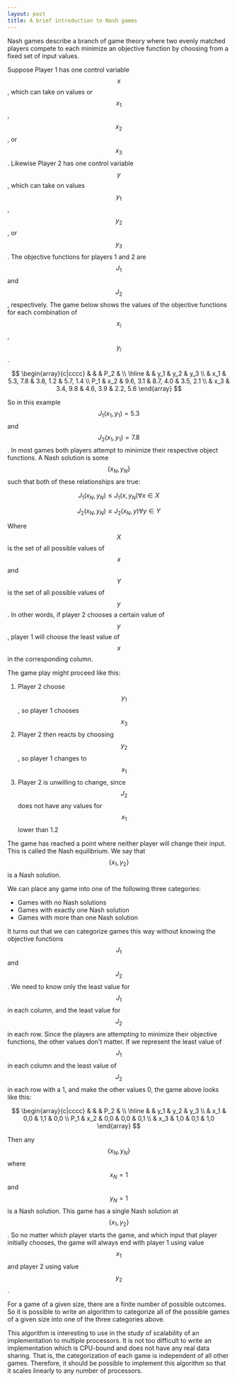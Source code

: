 ```yaml
---
layout: post
title: A brief introduction to Nash games
---
```


Nash games describe a branch of game theory where two evenly matched players compete to each minimize an objective function by choosing from a fixed set of input values.

Suppose Player 1 has one control variable $$x$$, which can take on values or $$x_1$$, $$x_2$$, or $$x_3$$. Likewise Player 2 has one control variable $$y$$, which can take on values $$y_1$$, $$y_2$$, or $$y_3$$. The objective functions for players 1 and 2 are $$J_1$$ and $$J_2$$, respectively. The game below shows the values of the objective functions for each combination of $$x_i$$, $$y_i$$.

$$
\begin{array}{c|cccc}
        &     &          & P_2      &          \\
    \hline
        &     & y_1      & y_2      & y_3      \\
        & x_1 & 5.3, 7.8 & 3.8, 1.2 & 5.7, 1.4 \\
    P_1 & x_2 & 9.6, 3.1 & 8.7, 4.0 & 3.5, 2.1 \\
        & x_3 & 3.4, 9.8 & 4.6, 3.9 & 2.2, 5.6
\end{array}
$$

So in this example $$J_1(x_1,y_1) = 5.3$$ and $$J_2(x_1,y_1) = 7.8$$. In most games both players attempt to minimize their respective object functions. A Nash solution is some $$\left\{x_N, y_N\right\}$$ such that both of these relationships are true:

$$J_1(x_N,y_N) \le J_1(x,y_N) \forall x \in X$$

$$J_2(x_N,y_N) \le J_2(x_N,y) \forall y \in Y$$

Where $$X$$ is the set of all possible values of $$x$$ and $$Y$$ is the set of all possible values of $$y$$. In other words, if player 2 chooses a certain value of $$y$$, player 1 will choose the least value of $$x$$ in the corresponding column.

The game play might proceed like this:

1. Player 2 choose $$y_1$$, so player 1 chooses $$x_3$$
2. Player 2 then reacts by choosing $$y_2$$, so player 1 changes to $$x_1$$
3. Player 2 is unwilling to change, since $$J_2$$ does not have any values for $$x_1$$ lower than 1.2

The game has reached a point where neither player will change their input. This is called the Nash equilibrium. We say that $$\left\{x_1, y_2\right\}$$ is a Nash solution.

We can place any game into one of the following three categories:

* Games with no Nash solutions
* Games with exactly one Nash solution
* Games with more than one Nash solution

It turns out that we can categorize games this way without knowing the objective functions $$J_1$$ and $$J_2$$. We need to know only the least value for $$J_1$$ in each column, and the least value for $$J_2$$ in each row. Since the players are attempting to minimize their objective functions, the other values don't matter. If we represent the least value of $$J_1$$ in each column and the least value of $$J_2$$ in each row with a 1, and make the other values 0, the game above looks like this:

$$
\begin{array}{c|cccc}
        &     &     & P_2 &     \\
    \hline
        &     & y_1 & y_2 & y_3 \\
        & x_1 & 0,0 & 1,1 & 0,0 \\
    P_1 & x_2 & 0,0 & 0,0 & 0,1 \\
        & x_3 & 1,0 & 0,1 & 1,0
\end{array}
$$

Then any $$\left\{x_N, y_N\right\}$$ where $$x_N = 1$$ and $$y_N = 1$$ is a Nash solution. This game has a single Nash solution at $$\left\{x_1, y_2\right\}$$. So no matter which player starts the game, and which input that player initially chooses, the game will always end with player 1 using value $$x_1$$ and player 2 using value $$y_2$$.

For a game of a given size, there are a finite number of possible outcomes. So it is possible to write an algorithm to categorize all of the possible games of a given size into one of the three categories above.

This algorithm is interesting to use in the study of scalability of an implementation to multiple processors. It is not too difficult to write an implementation which is CPU-bound and does not have any real data sharing. That is, the categorization of each game is independent of all other games. Therefore, it should be possible to implement this algorithm so that it scales linearly to any number of processors.
